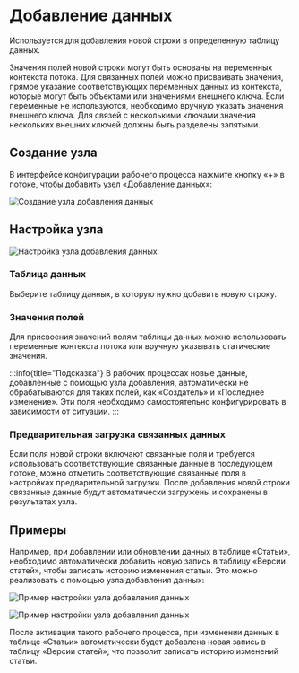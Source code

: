 # Добавление данных

Используется для добавления новой строки в определенную таблицу данных.

Значения полей новой строки могут быть основаны на переменных контекста потока. Для связанных полей можно присваивать значения, прямое указание соответствующих переменных данных из контекста, которые могут быть объектами или значениями внешнего ключа. Если переменные не используются, необходимо вручную указать значения внешнего ключа. Для связей с несколькими ключами значения нескольких внешних ключей должны быть разделены запятыми.

## Создание узла

В интерфейсе конфигурации рабочего процесса нажмите кнопку «+» в потоке, чтобы добавить узел «Добавление данных»:

![Создание узла добавления данных](https://static-docs.nocobase.com/386c8c01c89b1eeab848510e77f4841a.png)

## Настройка узла

![Настройка узла добавления данных](https://static-docs.nocobase.com/5f7b97a51b64a1741cf82a4d4455b610.png)

### Таблица данных

Выберите таблицу данных, в которую нужно добавить новую строку.

### Значения полей

Для присвоения значений полям таблицы данных можно использовать переменные контекста потока или вручную указывать статические значения.

:::info{title="Подсказка"}
В рабочих процессах новые данные, добавленные с помощью узла добавления, автоматически не обрабатываются для таких полей, как «Создатель» и «Последнее изменение». Эти поля необходимо самостоятельно конфигурировать в зависимости от ситуации.
:::

### Предварительная загрузка связанных данных

Если поля новой строки включают связанные поля и требуется использовать соответствующие связанные данные в последующем потоке, можно отметить соответствующие связанные поля в настройках предварительной загрузки. После добавления новой строки связанные данные будут автоматически загружены и сохранены в результатах узла.

## Примеры

Например, при добавлении или обновлении данных в таблице «Статьи», необходимо автоматически добавить новую запись в таблицу «Версии статей», чтобы записать историю изменения статьи. Это можно реализовать с помощью узла добавления данных:

![Пример настройки узла добавления данных](https://static-docs.nocobase.com/dfd4820d49c145fa331883fc09c9161f.png)

![Пример настройки узла добавления данных](https://static-docs.nocobase.com/1a0992e66170be12a068da6503298868.png)

После активации такого рабочего процесса, при изменении данных в таблице «Статьи» автоматически будет добавлена новая запись в таблицу «Версии статей», что позволит записать историю изменений статьи.